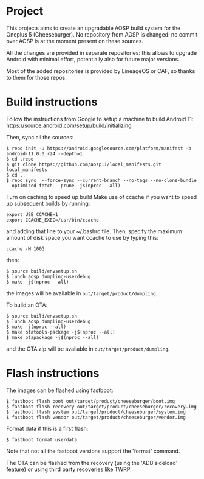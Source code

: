 # Project

This projects aims to create an upgradable AOSP build system for the Oneplus 5 (Cheeseburger).
No repository from AOSP is changed: no commit over AOSP is at the moment present on these sources.

All the changes are provided in separate repositories: this allows to upgrade Android with minimal effort, potentially also for future major versions.

Most of the added repositories is provided by LineageOS or CAF, so thanks to them for those repos.

# Build instructions
Follow the instructions from Google to setup a machine to build Android 11:
https://source.android.com/setup/build/initializing

Then, sync all the sources:
```
$ repo init -u https://android.googlesource.com/platform/manifest -b android-11.0.0_r24 --depth=1 
$ cd .repo
$ git clone https://github.com/aosp11/local_manifests.git local_manifests
$ cd ..
$ repo sync  --force-sync --current-branch --no-tags --no-clone-bundle --optimized-fetch --prune -j$(nproc --all)
```
Turn on caching to speed up build
Make use of ccache if you want to speed up subsequent builds by running:
```
export USE_CCACHE=1
export CCACHE_EXEC=/usr/bin/ccache
```
and adding that line to your ~/.bashrc file. Then, specify the maximum amount of disk space you want ccache to use by typing this:
```
ccache -M 100G
```
then:
```
$ source build/envsetup.sh
$ lunch aosp_dumpling-userdebug
$ make -j$(nproc --all)
```
the images will be available in `out/target/product/dumpling`.

To build an OTA:
```
$ source build/envsetup.sh
$ lunch aosp_dumpling-userdebug
$ make -j(nproc --all)
$ make otatools-package -j$(nproc --all)
$ make otapackage -j$(nproc --all)
```
and the OTA zip will be available in `out/target/product/dumpling`.

# Flash instructions
The images can be flashed using fastboot:
```
$ fastboot flash boot out/target/product/cheeseburger/boot.img
$ fastboot flash recovery out/target/product/cheeseburger/recovery.img
$ fastboot flash system out/target/product/cheeseburger/system.img
$ fastboot flash vendor out/target/product/cheeseburger/vendor.img
```
Format data if this is a first flash:
```
$ fastboot format userdata
```
Note that not all the fastboot versions support the 'format' command.

The OTA can be flashed from the recovery (using the 'ADB sideload' feature) or using third party recoveries like TWRP.

